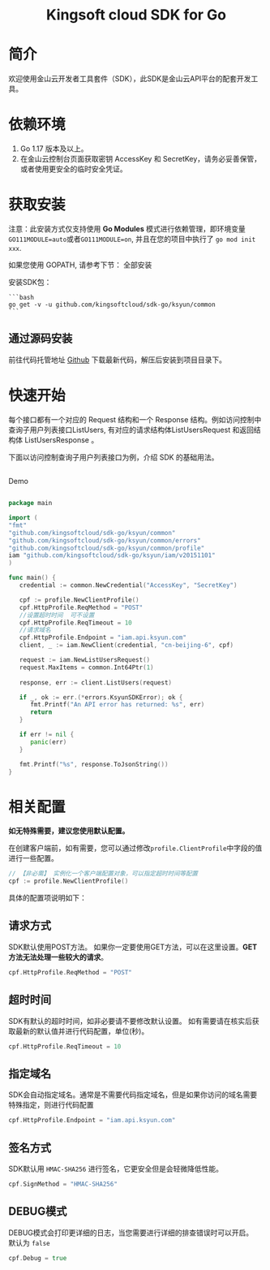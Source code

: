 <h1 align="center">Kingsoft cloud SDK for Go</h1>

# 简介

欢迎使用金山云开发者工具套件（SDK），此SDK是金山云API平台的配套开发工具。

# 依赖环境

1. Go 1.17 版本及以上。
2. 在金山云控制台页面获取密钥 AccessKey 和 SecretKey，请务必妥善保管，或者使用更安全的临时安全凭证。

# 获取安装

注意：此安装方式仅支持使用 **Go Modules** 模式进行依赖管理，即环境变量 `GO111MODULE=auto`或者`GO111MODULE=on`, 并且在您的项目中执行了 `go mod init xxx`.

如果您使用 GOPATH, 请参考下节： 全部安装

安装SDK包：

    ```bash
    go get -v -u github.com/kingsoftcloud/sdk-go/ksyun/common
    ```

## 通过源码安装

前往代码托管地址 [Github](https://github.com/kingsoftcloud/) 下载最新代码，解压后安装到项目目录下。

# 快速开始

每个接口都有一个对应的 Request 结构和一个 Response 结构。例如访问控制中查询子用户列表接口ListUsers, 有对应的请求结构体ListUsersRequest 和返回结构体 ListUsersResponse 。

下面以访问控制查询子用户列表接口为例，介绍 SDK 的基础用法。

## 
Demo
```go

package main

import (
"fmt"
"github.com/kingsoftcloud/sdk-go/ksyun/common"
"github.com/kingsoftcloud/sdk-go/ksyun/common/errors"
"github.com/kingsoftcloud/sdk-go/ksyun/common/profile"
iam "github.com/kingsoftcloud/sdk-go/ksyun/iam/v20151101"
)

func main() {
   credential := common.NewCredential("AccessKey", "SecretKey")

   cpf := profile.NewClientProfile()
   cpf.HttpProfile.ReqMethod = "POST"
   //设置超时时间  可不设置
   cpf.HttpProfile.ReqTimeout = 10
   //请求域名
   cpf.HttpProfile.Endpoint = "iam.api.ksyun.com"
   client, _ := iam.NewClient(credential, "cn-beijing-6", cpf)

   request := iam.NewListUsersRequest()
   request.MaxItems = common.Int64Ptr(1)
  
   response, err := client.ListUsers(request)

   if _, ok := err.(*errors.KsyunSDKError); ok {
      fmt.Printf("An API error has returned: %s", err)
      return
   }

   if err != nil {
      panic(err)
   }

   fmt.Printf("%s", response.ToJsonString())
}

```

# 相关配置

**如无特殊需要，建议您使用默认配置。**

在创建客户端前，如有需要，您可以通过修改`profile.ClientProfile`中字段的值进行一些配置。

```go
// 【非必需】 实例化一个客户端配置对象，可以指定超时时间等配置
cpf := profile.NewClientProfile()
```

具体的配置项说明如下：

## 请求方式

SDK默认使用POST方法。 如果你一定要使用GET方法，可以在这里设置。**GET方法无法处理一些较大的请求**。

```go
cpf.HttpProfile.ReqMethod = "POST"
```

## 超时时间

SDK有默认的超时时间，如非必要请不要修改默认设置。
如有需要请在核实后获取最新的默认值并进行代码配置，单位(秒)。

```go
cpf.HttpProfile.ReqTimeout = 10
```

## 指定域名

SDK会自动指定域名。通常是不需要代码指定域名，但是如果你访问的域名需要特殊指定，则进行代码配置

```go
cpf.HttpProfile.Endpoint = "iam.api.ksyun.com"
```

## 签名方式

SDK默认用 `HMAC-SHA256` 进行签名，它更安全但是会轻微降低性能。

```go
cpf.SignMethod = "HMAC-SHA256"
```

## DEBUG模式

DEBUG模式会打印更详细的日志，当您需要进行详细的排查错误时可以开启。  
默认为 `false`

```go
cpf.Debug = true
```
